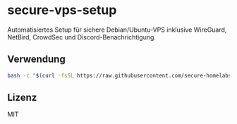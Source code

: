 # secure-vps-setup

Automatisiertes Setup für sichere Debian/Ubuntu-VPS inklusive WireGuard, NetBird, CrowdSec und Discord-Benachrichtigung.

## Verwendung

```bash
bash -c "$(curl -fsSL https://raw.githubusercontent.com/secure-homelabs/secure-vps-setup/main/vps-setup.sh)"
```

## Lizenz

MIT
